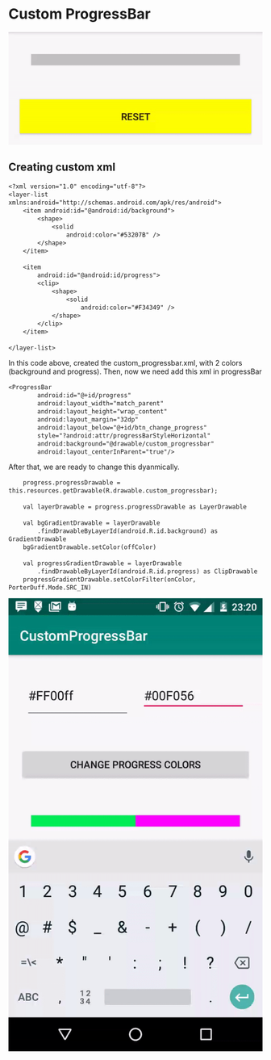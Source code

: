 # Custom ProgressBar

![](loading.gif)

## Creating custom xml

```
<?xml version="1.0" encoding="utf-8"?>
<layer-list xmlns:android="http://schemas.android.com/apk/res/android">
    <item android:id="@android:id/background">
        <shape>
            <solid
                android:color="#53207B" />
        </shape>
    </item>

    <item
        android:id="@android:id/progress">
        <clip>
            <shape>
                <solid
                    android:color="#F34349" />
            </shape>
        </clip>
    </item>

</layer-list>
```

In this code above, created the custom_progressbar.xml, with 2 colors (background and progress). 
Then, now we need add this xml in progressBar

```aidl
<ProgressBar
        android:id="@+id/progress"
        android:layout_width="match_parent"
        android:layout_height="wrap_content"
        android:layout_margin="32dp"
        android:layout_below="@+id/btn_change_progress"
        style="?android:attr/progressBarStyleHorizontal"
        android:background="@drawable/custom_progressbar"
        android:layout_centerInParent="true"/>
```

After that, we are ready to change this dyanmically. 

```aidl
    progress.progressDrawable = this.resources.getDrawable(R.drawable.custom_progressbar);
    
    val layerDrawable = progress.progressDrawable as LayerDrawable
    
    val bgGradientDrawable = layerDrawable
        .findDrawableByLayerId(android.R.id.background) as GradientDrawable
    bgGradientDrawable.setColor(offColor)
    
    val progressGradientDrawable = layerDrawable
        .findDrawableByLayerId(android.R.id.progress) as ClipDrawable
    progressGradientDrawable.setColorFilter(onColor, PorterDuff.Mode.SRC_IN)

```

![](custom_progress.gif)